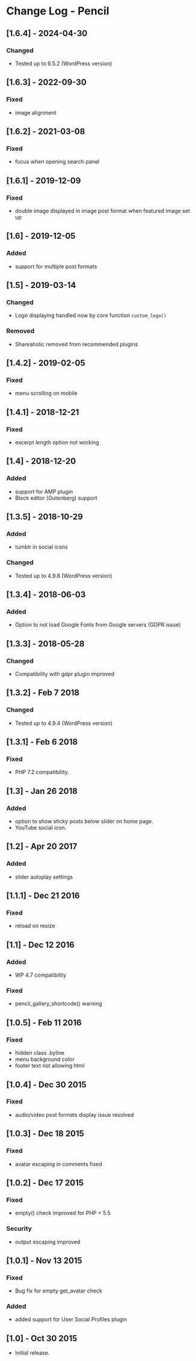 # Change Log - Pencil

## [1.6.4] - 2024-04-30

### Changed
- Tested up to 6.5.2 (WordPress version)

## [1.6.3] - 2022-09-30

### Fixed
- image alignment

## [1.6.2] - 2021-03-08

### Fixed
- focus when opening search panel

## [1.6.1] - 2019-12-09

### Fixed
- double image displayed in image post format when featured image set up

## [1.6] - 2019-12-05

### Added
- support for multiple post formats

## [1.5] - 2019-03-14

### Changed
- Logo displaying handled now by core function `custom_logo()`

### Removed
- Shareaholic removed from recommended plugins

## [1.4.2] - 2019-02-05

### Fixed
- menu scrolling on mobile

## [1.4.1] - 2018-12-21

### Fixed
- excerpt length option not working

## [1.4] - 2018-12-20

### Added
- support for AMP plugin
- Block editor (Gutenberg) support

## [1.3.5] - 2018-10-29

### Added
- tumblr in social icons

### Changed
- Tested up to 4.9.8 (WordPress version)

## [1.3.4] - 2018-06-03

### Added
- Option to not load Google Fonts from Google servers (GDPR issue)

## [1.3.3] - 2018-05-28

### Changed
- Compatibility with gdpr plugin improved

## [1.3.2] - Feb 7 2018
### Changed
- Tested up to 4.9.4 (WordPress version)

## [1.3.1] - Feb 6 2018
### Fixed
- PHP 7.2 compatibility.

## [1.3] - Jan 26 2018
### Added
- option to show sticky posts below slider on home page.
- YouTube social icon.

## [1.2] - Apr 20 2017
### Added
- slider autoplay settings

## [1.1.1] - Dec 21 2016
### Fixed
- reload on resize

## [1.1] - Dec 12 2016
### Added
- WP 4.7 compatibility
### Fixed
- pencil_gallery_shortcode() warning

## [1.0.5] - Feb 11 2016
### Fixed
- hidden class .byline
- menu background color
- footer text not allowing html

## [1.0.4] - Dec 30 2015
### Fixed
- audio/video post formats display issue resolved

## [1.0.3] - Dec 18 2015
### Fixed
- avatar escaping in comments fixed

## [1.0.2] - Dec 17 2015
### Fixed
- empty() check improved for PHP < 5.5
### Security
- output escaping improved

## [1.0.1] - Nov 13 2015
### Fixed
- Bug fix for empty get_avatar check
### Added
- added support for User Social Profiles plugin

## [1.0] - Oct 30 2015
- Initial release.
